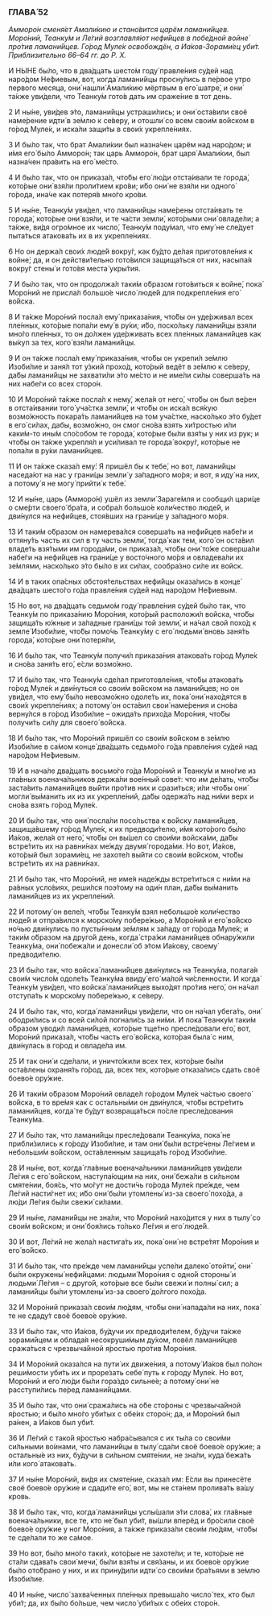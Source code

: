### ГЛАВА́ 52

_Амморо́н сменя́ет Амали́кию и стано́вится царём ламани́йцев. Моро́ний, Теанку́м и Ле́гий возглавля́ют нефи́йцев в побе́дной войне́ про́тив ламани́йцев. Го́род Муле́к освобождён, а Иа́ков-Зорами́ец уби́т. Приблизительно 66–64 гг. до Р. Х._

И НЫ́НЕ бы́ло, что в два́дцать шесто́м году́ правле́ния су́дей над наро́дом Не́фиевым, вот, когда́ ламани́йцы просну́лись в пе́рвое утро первого месяца, они́ нашли́ Амали́кию мёртвым в его́ шатре́, и они́ та́кже уви́дели, что Теанку́м гото́в дать им сраже́ние в тот день.

2 И ны́не, уви́дев э́то, ламани́йцы устраши́лись; и они́ оста́вили своё наме́рение идти́ в зе́млю к се́веру, и отошли́ со всем свои́м во́йском в го́род Муле́к, и иска́ли защи́ты в свои́х укрепле́ниях.

3 И бы́ло так, что брат Амали́кии был назна́чен царём над наро́дом; и и́мя его́ бы́ло Амморо́н; так царь Амморо́н, брат царя́ Амали́кии, был назна́чен пра́вить на его́ ме́сто.

4 И бы́ло так, что он приказа́л, что́бы его́ лю́ди отста́ивали те города́, кото́рые они́ взя́ли проли́тием кро́ви; и́бо они́ не взя́ли ни одного́ го́рода, ина́че как потеря́в мно́го кро́ви.

5 И ны́не, Теанку́м уви́дел, что ламани́йцы наме́рены отста́ивать те города́, кото́рые они́ взя́ли, и те ча́сти земли́, кото́рыми они́ овладе́ли; а та́кже, ви́дя огро́мное их число́, Теанку́м поду́мал, что ему́ не сле́дует пыта́ться атакова́ть их в их укрепле́ниях.

6 Но он держа́л свои́х люде́й вокру́г, как бу́дто де́лая приготовле́ния к войне́; да, и он действи́тельно гото́вился защища́ться от них, насыпа́я вокру́г стены́ и гото́вя места́ укры́тия.

7 И бы́ло так, что он продолжа́л таки́м о́бразом гото́виться к войне́, пока́ Моро́ний не присла́л большо́е число́ люде́й для подкрепле́ния его́ во́йска.

8 И та́кже Моро́ний посла́л ему́ приказа́ния, что́бы он уде́рживал всех пле́нных, кото́рые попа́ли ему́ в ру́ки; и́бо, поско́льку ламани́йцы взяли мно́го пле́нных, то он до́лжен уде́рживать всех пле́нных ламани́йцев как вы́куп за тех, кого́ взя́ли ламани́йцы.

9 И он та́кже посла́л ему́ приказа́ния, что́бы он укрепи́л зе́млю Изоби́лие и заня́л тот у́зкий прохо́д, кото́рый ведёт в зе́млю к се́веру, да́бы ламани́йцы не захвати́ли э́то ме́сто и не име́ли си́лы соверша́ть на них набе́ги со всех сторо́н.

10 И Моро́ний та́кже посла́л к нему́, жела́я от него́, что́бы он был ве́рен в отста́ивании того́ уча́стка земли́, и что́бы он иска́л вся́кую возмо́жность покара́ть ламани́йцев на том уча́стке, наско́лько э́то бу́дет в его́ си́лах, дабы, возмо́жно, он смог сно́ва взять хи́тростью и́ли каки́м-то ины́м спо́собом те города́, кото́рые бы́ли взя́ты у них из рук; и что́бы он та́кже укрепля́л и уси́ливал те города́ вокру́г, кото́рые не попа́ли в ру́ки ламани́йцев.

11 И он та́кже сказа́л ему́: Я пришёл бы к тебе́, но вот, ламани́йцы наседа́ют на нас у грани́цы земли́ у за́падного мо́ря; и вот, я иду́ на них, а потому́ я не могу́ прийти́ к тебе́.

12 И ны́не, царь (Амморо́н) ушёл из земли́ Зараге́мля и сообщи́л цари́це о сме́рти своего́ бра́та, и собра́л большо́е коли́чество люде́й, и дви́нулся на нефи́йцев, стоя́вших на грани́це у за́падного мо́ря.

13 И таки́м о́бразом он намерева́лся соверша́ть на нефи́йцев набе́ги и оттяну́ть часть их сил в ту часть земли́, тогда́ как тем, кого́ он оста́вил владе́ть взя́тыми им города́ми, он приказа́л, что́бы они́ то́же соверша́ли набе́ги на нефи́йцев на грани́це у восто́чного мо́ря и овладева́ли их зе́млями, наско́лько э́то бы́ло в их си́лах, сообра́зно си́ле их войск.

14 И в таких опа́сных обстоя́тельствах нефи́йцы оказа́лись в конце́ два́дцать шесто́го го́да правле́ния су́дей над наро́дом Не́фиевым.

15 Но вот, на два́дцать седьмо́м году́ правле́ния су́дей бы́ло так, что Теанку́м по приказа́нию Моро́ния, кото́рый расположи́л войска, что́бы защища́ть ю́жные и за́падные грани́цы той земли́, и на́чал свой похо́д к земле́ Изоби́лие, что́бы помо́чь Теанку́му с его́ людьми́ вновь заня́ть города́, кото́рые они́ потеря́ли,

16 И бы́ло так, что Теанку́м получи́л приказа́ния атакова́ть го́род Муле́к и сно́ва заня́ть его́, е́сли возмо́жно.

17 И бы́ло так, что Теанку́м сде́лал приготовле́ния, что́бы атакова́ть го́род Муле́к и дви́нуться со свои́м во́йском на ламани́йцев; но он уви́дел, что ему́ бы́ло невозмо́жно одоле́ть их, пока́ они́ нахо́дятся в свои́х укрепле́ниях; а потому́ он оста́вил свои́ наме́рения и сно́ва верну́лся в го́род Изоби́лие – ожида́ть прихо́да Моро́ния, что́бы получи́ть си́лу для своего́ во́йска.

18 И бы́ло так, что Моро́ний пришёл со свои́м во́йском в зе́млю Изоби́лие в са́мом конце́ два́дцать седьмо́го го́да правле́ния су́дей над наро́дом Не́фиевым.

19 И в нача́ле два́дцать восьмо́го го́да Моро́ний и Теанку́м и мно́гие из гла́вных военача́льников держа́ли вое́нный сове́т: что им де́лать, что́бы заста́вить ламани́йцев вы́йти про́тив них и срази́ться; и́ли что́бы они́ могли́ вы́манить их из их укрепле́ний, да́бы одержа́ть над ни́ми верх и сно́ва взять го́род Муле́к.

20 И бы́ло так, что они́ посла́ли посо́льства к во́йску ламани́йцев, защища́вшему го́род Муле́к, к их предводи́телю, и́мя кото́рого бы́ло Иа́ков, жела́я от него́, что́бы он вы́шел со свои́ми войска́ми, да́бы встре́тить их на равни́нах ме́жду двумя́ города́ми. Но вот, Иа́ков, кото́рый был зорами́ец, не захоте́л вы́йти со свои́м во́йском, что́бы встре́тить их на равни́нах.

21 И бы́ло так, что Моро́ний, не име́я наде́жды встре́титься с ни́ми на ра́вных усло́виях, реши́лся поэ́тому на оди́н план, да́бы вы́манить ламани́йцев из их укрепле́ний.

22 И потому́ он веле́л, что́бы Теанку́м взял небольшо́е коли́чество люде́й и отпра́вился к морско́му побере́жью, а Моро́ний и его́ во́йско но́чью дви́нулись по пусты́нным зе́млям к за́паду от го́рода Муле́к; и таки́м о́бразом на друго́й день, когда́ стра́жи ламани́йцев обнару́жили Теанку́ма, они́ побежа́ли и донесли́ об э́том Иа́кову, своему́ предводи́телю.

23 И бы́ло так, что войска́ ламани́йцев дви́нулись на Теанку́ма, полага́я свои́м число́м одоле́ть Теанку́ма ввиду́ его́ ма́лой чи́сленности. И когда́ Теанку́м уви́дел, что войска́ ламани́йцев выхо́дят про́тив него́, он на́чал отступа́ть к морско́му побере́жью, к се́веру.

24 И бы́ло так, что, когда́ ламани́йцы уви́дели, что он на́чал убега́ть, они́ ободри́лись и со всей си́лой погнали́сь за ни́ми. И пока́ Теанку́м таки́м о́бразом уводи́л ламани́йцев, кото́рые тще́тно пресле́довали его́, вот, Моро́ний приказа́л, что́бы часть его́ во́йска, кото́рая была́ с ним, дви́нулась в го́род и овладе́ла им.

25 И так они́ и сде́лали, и уничто́жили всех тех, кото́рые бы́ли оста́влены охраня́ть го́род, да, всех тех, кото́рые отказа́лись сдать своё боево́е ору́жие.

26 И таки́м о́бразом Моро́ний овладе́л го́родом Муле́к ча́стью своего́ во́йска, в то вре́мя как с остальны́ми он дви́нулся, что́бы встре́тить ламани́йцев, когда́ те бу́дут возвраща́ться по́сле пресле́дования Теанку́ма.

27 И бы́ло так, что ламани́йцы пресле́довали Теанку́ма, пока́ не прибли́зились к го́роду Изоби́лие, и там они́ бы́ли встре́чены Ле́гием и небольши́м во́йском, оста́вленным защища́ть го́род Изоби́лие.

28 И ны́не, вот, когда́ гла́вные военача́льники ламани́йцев уви́дели Ле́гия с его́ во́йском, наступа́ющим на них, они́ бежа́ли в си́льном смяте́нии, боя́сь, что мо́гут не дости́чь го́рода Муле́к пре́жде, чем Ле́гий насти́гнет их; и́бо они́ бы́ли утомлены́ из-за своего́ похо́да, а лю́ди Ле́гия бы́ли свежи́ си́лами.

29 И ны́не, ламани́йцы не зна́ли, что Моро́ний нахо́дится у них в тылу́ со свои́м во́йском; и они́ боя́лись то́лько Ле́гия и его́ люде́й.

30 И вот, Ле́гий не жела́л настига́ть их, пока́ они́ не встре́тят Моро́ния и его́ во́йско.

31 И бы́ло так, что пре́жде чем ламани́йцы успе́ли далеко́ отойти́, они́ бы́ли окружены́ нефи́йцами: людьми́ Моро́ния с одно́й стороны́ и людьми́ Ле́гия – с друго́й, кото́рые все бы́ли свежи́ и полны́ сил; а ламани́йцы бы́ли утомлены́ из-за своего́ до́лгого похо́да.

32 И Моро́ний приказа́л свои́м лю́дям, что́бы они́ напада́ли на них, пока́ те не сдаду́т своё боево́е ору́жие.

33 И бы́ло так, что Иа́ков, бу́дучи их предводи́телем, бу́дучи та́кже зорами́йцем и облада́я несокруши́мым ду́хом, повёл ламани́йцев сража́ться с чрезвыча́йной я́ростью про́тив Моро́ния.

34 И Моро́ний оказа́лся на пути́ их движе́ния, а потому́ Иа́ков был по́лон реши́мости уби́ть их и проре́зать себе́ путь к го́роду Муле́к. Но вот, Моро́ний и его́ лю́ди бы́ли гора́здо сильне́е; а потому́ они́ не расступи́лись пе́ред ламани́йцами.

35 И бы́ло так, что они́ сража́лись на о́бе сто́роны с чрезвыча́йной я́ростью; и бы́ло мно́го уби́тых с обе́их сторо́н; да, и Моро́ний был ра́нен, а Иа́ков был уби́т.

36 И Ле́гий с тако́й я́ростью набра́сывался с их ты́ла со свои́ми си́льными во́инами, что ламани́йцы в тылу́ сда́ли своё боево́е ору́жие; а остальны́е из них, бу́дучи в си́льном смяте́нии, не зна́ли, куда́ бежа́ть и́ли кого́ атакова́ть.

37 И ны́не Моро́ний, ви́дя их смяте́ние, сказа́л им: Е́сли вы принесёте своё боево́е ору́жие и сдади́те его́, вот, мы не ста́нем пролива́ть ва́шу кровь.

38 И бы́ло так, что, когда́ ламани́йцы услы́шали э́ти слова́, их гла́вные военача́льники, все те, кто не́ был уби́т, вы́шли вперёд и бро́сили своё боево́е ору́жие у ног Моро́ния, а та́кже приказа́ли свои́м лю́дям, что́бы те сде́лали то же са́мое.

39 Но вот, бы́ло мно́го таки́х, кото́рые не захоте́ли; и те, кото́рые не ста́ли сдава́ть свои́ мечи́, бы́ли взя́ты и свя́заны, и их боево́е ору́жие бы́ло ото́брано у них, и их прину́дили идти́ со свои́ми бра́тьями в зе́млю Изоби́лие.

40 И ны́не, число́ захва́ченных пле́нных превыша́ло число́ тех, кто был уби́т; да, их бы́ло бо́льше, чем число́ уби́тых с обе́их сторо́н.
